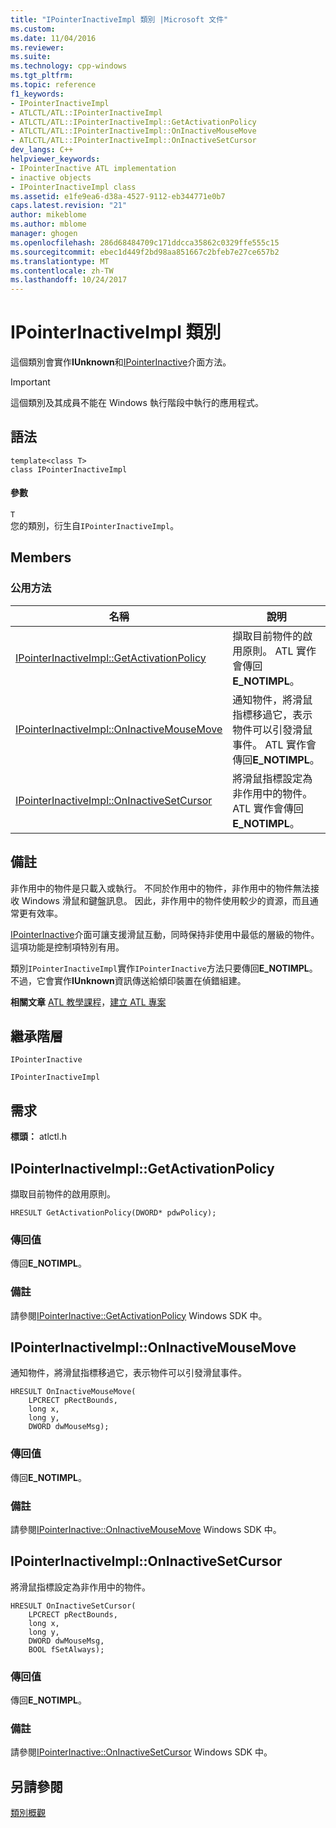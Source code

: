 ```yaml
---
title: "IPointerInactiveImpl 類別 |Microsoft 文件"
ms.custom: 
ms.date: 11/04/2016
ms.reviewer: 
ms.suite: 
ms.technology: cpp-windows
ms.tgt_pltfrm: 
ms.topic: reference
f1_keywords:
- IPointerInactiveImpl
- ATLCTL/ATL::IPointerInactiveImpl
- ATLCTL/ATL::IPointerInactiveImpl::GetActivationPolicy
- ATLCTL/ATL::IPointerInactiveImpl::OnInactiveMouseMove
- ATLCTL/ATL::IPointerInactiveImpl::OnInactiveSetCursor
dev_langs: C++
helpviewer_keywords:
- IPointerInactive ATL implementation
- inactive objects
- IPointerInactiveImpl class
ms.assetid: e1fe9ea6-d38a-4527-9112-eb344771e0b7
caps.latest.revision: "21"
author: mikeblome
ms.author: mblome
manager: ghogen
ms.openlocfilehash: 286d68484709c171ddcca35862c0329ffe555c15
ms.sourcegitcommit: ebec1d449f2bd98aa851667c2bfeb7e27ce657b2
ms.translationtype: MT
ms.contentlocale: zh-TW
ms.lasthandoff: 10/24/2017
---
```

# <a name="ipointerinactiveimpl-class"></a>IPointerInactiveImpl 類別
這個類別會實作**IUnknown**和[IPointerInactive](http://msdn.microsoft.com/library/windows/desktop/ms693712)介面方法。  
  
> [!IMPORTANT]
>  這個類別及其成員不能在 Windows 執行階段中執行的應用程式。  
  
## <a name="syntax"></a>語法  
  
```
template<class T>
class IPointerInactiveImpl
```  
  
#### <a name="parameters"></a>參數  
 `T`  
 您的類別，衍生自`IPointerInactiveImpl`。  
  
## <a name="members"></a>Members  
  
### <a name="public-methods"></a>公用方法  
  
|名稱|說明|  
|----------|-----------------|  
|[IPointerInactiveImpl::GetActivationPolicy](#getactivationpolicy)|擷取目前物件的啟用原則。 ATL 實作會傳回**E_NOTIMPL**。|  
|[IPointerInactiveImpl::OnInactiveMouseMove](#oninactivemousemove)|通知物件，將滑鼠指標移過它，表示物件可以引發滑鼠事件。 ATL 實作會傳回**E_NOTIMPL**。|  
|[IPointerInactiveImpl::OnInactiveSetCursor](#oninactivesetcursor)|將滑鼠指標設定為非作用中的物件。 ATL 實作會傳回**E_NOTIMPL**。|  
  
## <a name="remarks"></a>備註  
 非作用中的物件是只載入或執行。 不同於作用中的物件，非作用中的物件無法接收 Windows 滑鼠和鍵盤訊息。 因此，非作用中的物件使用較少的資源，而且通常更有效率。  
  
 [IPointerInactive](http://msdn.microsoft.com/library/windows/desktop/ms693712)介面可讓支援滑鼠互動，同時保持非使用中最低的層級的物件。 這項功能是控制項特別有用。  
  
 類別`IPointerInactiveImpl`實作`IPointerInactive`方法只要傳回**E_NOTIMPL**。 不過，它會實作**IUnknown**資訊傳送給傾印裝置在偵錯組建。  
  
 **相關文章** [ATL 教學課程](../../atl/active-template-library-atl-tutorial.md)，[建立 ATL 專案](../../atl/reference/creating-an-atl-project.md)  
  
## <a name="inheritance-hierarchy"></a>繼承階層  
 `IPointerInactive`  
  
 `IPointerInactiveImpl`  
  
## <a name="requirements"></a>需求  
 **標頭：** atlctl.h  
  
##  <a name="getactivationpolicy"></a>IPointerInactiveImpl::GetActivationPolicy  
 擷取目前物件的啟用原則。  
  
```
HRESULT GetActivationPolicy(DWORD* pdwPolicy);
```  
  
### <a name="return-value"></a>傳回值  
 傳回**E_NOTIMPL**。  
  
### <a name="remarks"></a>備註  
 請參閱[IPointerInactive::GetActivationPolicy](http://msdn.microsoft.com/library/windows/desktop/ms692470) Windows SDK 中。  
  
##  <a name="oninactivemousemove"></a>IPointerInactiveImpl::OnInactiveMouseMove  
 通知物件，將滑鼠指標移過它，表示物件可以引發滑鼠事件。  
  
```
HRESULT OnInactiveMouseMove(
    LPCRECT pRectBounds,
    long x,
    long y,
    DWORD dwMouseMsg);
```  
  
### <a name="return-value"></a>傳回值  
 傳回**E_NOTIMPL**。  
  
### <a name="remarks"></a>備註  
 請參閱[IPointerInactive::OnInactiveMouseMove](http://msdn.microsoft.com/library/windows/desktop/ms693374) Windows SDK 中。  
  
##  <a name="oninactivesetcursor"></a>IPointerInactiveImpl::OnInactiveSetCursor  
 將滑鼠指標設定為非作用中的物件。  
  
```
HRESULT OnInactiveSetCursor(
    LPCRECT pRectBounds,
    long x,
    long y,
    DWORD dwMouseMsg,
    BOOL fSetAlways);
```  
  
### <a name="return-value"></a>傳回值  
 傳回**E_NOTIMPL**。  
  
### <a name="remarks"></a>備註  
 請參閱[IPointerInactive::OnInactiveSetCursor](http://msdn.microsoft.com/library/windows/desktop/ms694336) Windows SDK 中。  
  
## <a name="see-also"></a>另請參閱  
 [類別概觀](../../atl/atl-class-overview.md)
